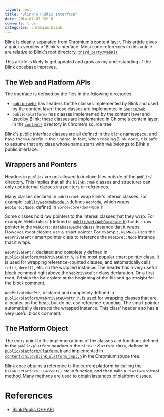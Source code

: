 ```yaml
---
layout: post
title: "Blink's Public Interface"
date: 2014-07-07 02:10
comments: true
categories: chromium blink
---
```


Blink is cleanly separated from Chromium's content layer. This article gives a
quick overview of Blink's interface. Most code references in this article are
relative to Blink's root directory,
[`third_party/WebKit`](https://code.google.com/p/chromium/codesearch#chromium/src/third_party/WebKit/).

This article is likely to get updated and grow as my understanding of the Blink
codebase improves.


## The Web and Platform APIs

The interface is defined by the files in the following directories:

* [`public/web/`](https://code.google.com/p/chromium/codesearch#chromium/src/third_party/WebKit/public/web)
  has headers for the classes implemented by Blink and used by the content
  layer; these classes are implemented in
  [`Source/web`](https://code.google.com/p/chromium/codesearch#chromium/src/third_party/WebKit/Source/web/)
* [`public/platform/`](https://code.google.com/p/chromium/codesearch#chromium/src/third_party/WebKit/public/platform)
  has classes implemented by the content layer and used by Blink; these classes
  are implemented in Chrome's content layer, in the
  [`content/`](https://code.google.com/p/chromium/codesearch#chromium/src/content/)
  directory in Chrome's source tree


Blink's public interface classes are all defined in the `blink` namespace, and
have the `Web` prefix in their name. In fact, when reading Blink code, it is
safe to assume that any class whose name starts with `Web` belongs to Blink's
public interface.


## Wrappers and Pointers

Headers in `public/` are not allowed to include files outside of the `public/`
directory. This implies that all the `blink::Web` classes and structures can
only use internal classes via pointers or references.

Many classes declared in `public/web` wrap Blink's internal classes. For
example,
[`public/web/WebNode.h`](https://code.google.com/p/chromium/codesearch#chromium/src/third_party/WebKit/public/web/WebNode.h)
defines `WebNode`, which wraps `WebCore::Node`, defined in
[`Sorce/core/dom/Node.h`](https://code.google.com/p/chromium/codesearch#chromium/src/third_party/WebKit/Source/core/dom/Node.h).

Some classes hold raw pointers to the internal classes that they wrap. For
example, `WebDatabase` (defined in
[`public/web/WebDatabase.h`](https://code.google.com/p/chromium/codesearch#chromium/src/third_party/WebKit/public/web/WebDatabase.h))
holds a raw pointer to the `WebCore::DatabaseBackendBase` instance that it
wraps. However, most classes use a smart pointer. For example, `WebNode` uses
the `WebPrivatePtr` smart pointer class to reference the `WebCore::Node`
instance that it wraps.

`WebPrivatePtr`, declared and completely defined in
[`public/platform/WebPrivatePtr.h`](https://code.google.com/p/chromium/codesearch#chromium/src/third_party/WebKit/public/platform/WebPrivatePtr.h),
is the most popular smart pointer class. It is used for wrapping
reference-counted classes, and automatically calls `ref()`, `deref()`, etc. on
the wrapped instance. The header has a very useful block comment right above
the `WebPrivatePtr` class declaration. On a first read, I'd skip the
boilerplate at the beginning of the file and go straight for the block comment.

`WebPrivateOwnPtr`, declared and completely defined in
[`public/platform/WebPrivateOwnPtr.h`](https://code.google.com/p/chromium/codesearch#chromium/src/third_party/WebKit/public/platform/WebPrivateOwnPtr.h),
is used for wrapping classes that are allocated on the heap, but do not use
reference-counting. The smart pointer automatically destructs the wrapped
instance. This class' header also has a very useful block comment.


## The Platform Object

The entry point to the implementations of the classes and functions defined in
the `public/platform` headers is the `blink::Platform` class, defined in
[`public/platform/Platform.h`](https://code.google.com/p/chromium/codesearch#chromium/src/third_party/WebKit/public/platform/Platform.h)
and implemented in
[`content/child/blink_platform_impl.h`](https://code.google.com/p/chromium/codesearch#chromium/src/content/child/blink_platform_impl.h)
in the Chromium souce tree.

Blink code obtains a reference to the current platform by calling the
`blink::Platform::current()` static function, and then calls a `Platform`
virtual method. Many methods are used to obtain instances of platform classes.


# References

* [Blink Public C++ API](http://www.chromium.org/blink/public-c-api)
